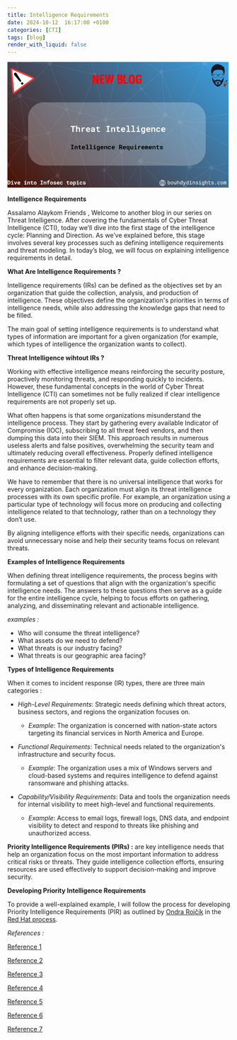 ```yaml
---
title: Intelligence Requirements
date: 2024-10-12  16:17:00 +0100
categories: [CTI]
tags: [blog]
render_with_liquid: false
---
```

![Desktop View](/media/IR.png)

**Intelligence Requirements**

Assalamo Alaykom Friends , Welcome to another blog in our series on Threat Intelligence. After covering the fundamentals of Cyber Threat Intelligence (CTI), 
today we’ll dive into the first stage of the intelligence cycle: Planning and Direction. As we’ve explained before, this stage involves several key processes such as defining intelligence requirements and threat modeling. In today’s blog, 
we will focus on explaining intelligence requirements in detail. 

**What Are Intelligence Requirements ?**

Intelligence requirements (IRs) can be defined as the objectives set by an organization that guide the collection, analysis, and production of intelligence. These objectives define the organization's priorities in terms of intelligence needs, while also addressing the knowledge gaps that need to be filled.

The main goal of setting intelligence requirements is to understand what types of information are important for a given organization (for example, which types of intelligence the organization wants to collect).

**Threat Intelligence wihtout IRs ?**

Working with effective intelligence means reinforcing the security posture, proactively monitoring threats, and responding quickly to incidents. However, these fundamental concepts in the world of Cyber Threat Intelligence (CTI) can sometimes not be fully realized if clear intelligence requirements are not properly set up.

What often happens is that some organizations misunderstand the intelligence process. They start by gathering every available Indicator of Compromise (IOC), subscribing to all threat feed vendors, and then dumping this data into their SIEM. This approach results in numerous useless alerts and false positives, overwhelming the security team and ultimately reducing overall effectiveness. Properly defined intelligence requirements are essential to filter relevant data, guide collection efforts, and enhance decision-making.

We have to remember that there is no universal intelligence that works for every organization. Each organization must align its threat intelligence processes with its own specific profile. For example, an organization using a particular type of technology will focus more on producing and collecting intelligence related to that technology, rather than on a technology they don’t use.

By aligning intelligence efforts with their specific needs, organizations can avoid unnecessary noise and help their security teams focus on relevant threats.


**Examples of  Intelligence Requirements**

When defining threat intelligence requirements, the process begins with formulating a set of questions that align with the organization's specific intelligence needs. The answers to these questions then serve as a guide for the entire intelligence cycle, helping to focus efforts on gathering, analyzing, and disseminating relevant and actionable intelligence.

*examples :*
* Who will consume the threat intelligence?
* What assets do we need to defend?
* What threats is our industry facing?
* What threats is our geographic area facing?




**Types of Intelligence Requirements**

When it comes to incident response (IR) types, there are three main categories :


- *High-Level Requirements*: Strategic needs defining which threat actors, business sectors, and regions the organization focuses on.  
  * *Example*: The organization is concerned with nation-state actors targeting its financial services in North America and Europe.

- *Functional Requirements*: Technical needs related to the organization's infrastructure and security focus.  
  *  *Example*: The organization uses a mix of Windows servers and cloud-based systems and requires intelligence to defend against ransomware and phishing attacks.

- *Capability/Visibility Requirements*: Data and tools the organization needs for internal visibility to meet high-level and functional requirements.  
  * *Example*: Access to email logs, firewall logs, DNS data, and endpoint visibility to detect and respond to threats like phishing and unauthorized access.



**Priority Intelligence Requirements (PIRs) :** are key intelligence needs that help an organization focus on the most important information to address critical risks or threats. They guide intelligence collection efforts, ensuring resources are used effectively to support decision-making and improve security.

**Developing Priority Intelligence Requirements**

To provide a well-explained example, I will follow the process for developing Priority Intelligence Requirements (PIR) as outlined by [Ondra Rojčík](https://medium.com/@orojcik) in the [Red Hat process](https://github.com/redhat-infosec/priority-intelligence-requirements-dev).
















































*References :*

[Reference 1](https://isc.sans.edu/diary/Defining+Threat+Intelligence+Requirements/21519)

[Reference 2](https://www.youtube.com/watch?v=PL4d3Gqr1vY)

[Reference 3](https://warnerchad.medium.com/intelligence-requirements-in-cti-c81724a1c7a2)

[Reference 4](https://medium.com/@orojcik/developing-priority-intelligence-requirements-for-your-cyber-threat-intelligence-program-fab25bf414ff)

[Reference 5 ](https://medium.com/@orojcik/developing-priority-intelligence-requirements-for-your-cyber-threat-intelligence-program-fab25bf414ff)

[Reference 6](https://github.com/redhat-infosec/priority-intelligence-requirements-dev)

[Reference 7 ](https://medium.com/@orojcik/developing-priority-intelligence-requirements-for-your-cyber-threat-intelligence-program-fab25bf414ff)